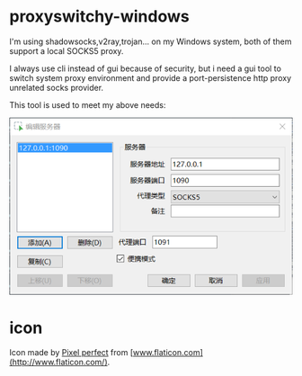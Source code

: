 # proxyswitchy-windows
I'm using shadowsocks,v2ray,trojan... on my Windows system, both of them support a local SOCKS5 proxy. 

I always use cli instead of gui because of security, but i need a gui tool to switch system proxy environment and provide a port-persistence http proxy unrelated socks provider.

This tool is used to meet my above needs:

<img src="preview.png" alt="preview"/>

# icon
Icon made by [Pixel perfect](https://www.flaticon.com/authors/pixel-perfect) from [www.flaticon.com](http://www.flaticon.com/).